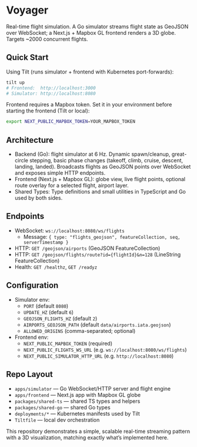 # Voyager

Real-time flight simulation. A Go simulator streams flight state as GeoJSON over WebSocket; a Next.js + Mapbox GL frontend renders a 3D globe. Targets ~2000 concurrent flights.

## Quick Start

Using Tilt (runs simulator + frontend with Kubernetes port-forwards):

```bash
tilt up
# Frontend:  http://localhost:3000
# Simulator: http://localhost:8080
```

Frontend requires a Mapbox token. Set it in your environment before starting the frontend (Tilt or local):

```bash
export NEXT_PUBLIC_MAPBOX_TOKEN=YOUR_MAPBOX_TOKEN
```

## Architecture

- Backend (Go): flight simulator at 6 Hz. Dynamic spawn/cleanup, great-circle stepping, basic phase changes (takeoff, climb, cruise, descent, landing, landed). Broadcasts flights as GeoJSON points over WebSocket and exposes simple HTTP endpoints.
- Frontend (Next.js + Mapbox GL): globe view, live flight points, optional route overlay for a selected flight, airport layer.
- Shared Types: Type definitions and small utilities in TypeScript and Go used by both sides.

## Endpoints

- WebSocket: `ws://localhost:8080/ws/flights`
  - Message: `{ type: "flights_geojson", featureCollection, seq, serverTimestamp }`
- HTTP: `GET /geojson/airports` (GeoJSON FeatureCollection)
- HTTP: `GET /geojson/flights/route?id={flightId}&n=128` (LineString FeatureCollection)
- Health: `GET /healthz`, `GET /readyz`

## Configuration

- Simulator env:
  - `PORT` (default `8080`)
  - `UPDATE_HZ` (default `6`)
  - `GEOJSON_FLIGHTS_HZ` (default `2`)
  - `AIRPORTS_GEOJSON_PATH` (default `data/airports.iata.geojson`)
  - `ALLOWED_ORIGINS` (comma-separated; optional)
- Frontend env:
  - `NEXT_PUBLIC_MAPBOX_TOKEN` (required)
  - `NEXT_PUBLIC_FLIGHTS_WS_URL` (e.g. `ws://localhost:8080/ws/flights`)
  - `NEXT_PUBLIC_SIMULATOR_HTTP_URL` (e.g. `http://localhost:8080`)

## Repo Layout

- `apps/simulator` — Go WebSocket/HTTP server and flight engine
- `apps/frontend` — Next.js app with Mapbox GL globe
- `packages/shared-ts` — shared TS types and helpers
- `packages/shared-go` — shared Go types
- `deployments/*` — Kubernetes manifests used by Tilt
- `Tiltfile` — local dev orchestration

This repository demonstrates a simple, scalable real-time streaming pattern with a 3D visualization, matching exactly what’s implemented here.
